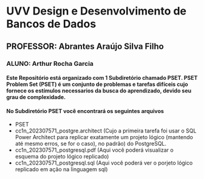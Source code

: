 # UVV Design e Desenvolvimento de Bancos de Dados
##  PROFESSOR: Abrantes Araújo Silva Filho
### ALUNO: Arthur Rocha Garcia
#### Este Repositório está organizado com 1 Subdiretório chamado PSET. PSET Problem Set (PSET) é um conjunto de problemas e tarefas difíceis cujo fornece os estímulos necessarios da busca do aprendizado, devido seu grau de complexidade. 
#### No Subdiretório PSET você encontrará os seguintes arquivos
- PSET
 - cc1n_202307571_postgre.architect (Cujo a primeira tarefa foi usar o SQL Power Architect para replicar exatamente um
projeto lógico (mantendo até mesmo erros, se for o caso), no padrão)
do PostgreSQL.
 - cc1n_202307571_postgresql.pdf (Aqui você poderá visualizar o esquema do projeto lógico replicado)
 - cc1n_202307571_postgresql.sql (Aqui você poderá ver o porjeto lógico replicado em ação na linguagem sql)
